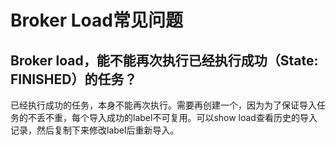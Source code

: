 # Broker Load常见问题

## Broker load，能不能再次执行已经执行成功（State: FINISHED）的任务？

已经执行成功的任务，本身不能再次执行。需要再创建一个，因为为了保证导入任务的不丢不重，每个导入成功的label不可复用。可以show load查看历史的导入记录，然后复制下来修改label后重新导入。
